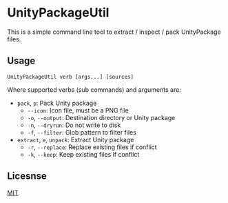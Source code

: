 # UnityPackageUtil

This is a simple command line tool to extract / inspect / pack UnityPackage files.

## Usage

```batch
UnityPackageUtil verb [args...] [sources]
```

Where supported verbs (sub commands) and arguments are:
- `pack`, `p`: Pack Unity package
  - `--icon`: Icon file, must be a PNG file
  - `-o`, `--output`: Destination directory or Unity package
  - `-n`, `--dryrun`: Do not write to disk
  - `-f`, `--filter`: Glob pattern to filter files
- `extract`, `e`, `unpack`: Extract Unity package
  - `-r`, `--replace`: Replace existing files if conflict
  - `-k`, `--keep`: Keep existing files if conflict

## Licesnse

[MIT](LICENSE)